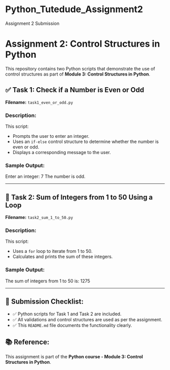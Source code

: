 # Python_Tutedude_Assignment2
Assignment 2 Submission
# Assignment 2: Control Structures in Python

This repository contains two Python scripts that demonstrate the use of control structures as part of **Module 3: Control Structures in Python**.

## ✅ Task 1: Check if a Number is Even or Odd

**Filename:** `task1_even_or_odd.py`

### Description:
This script:
- Prompts the user to enter an integer.
- Uses an `if-else` control structure to determine whether the number is even or odd.
- Displays a corresponding message to the user.

### Sample Output:
Enter an integer: 7
The number is odd.

---

## 🔁 Task 2: Sum of Integers from 1 to 50 Using a Loop

**Filename:** `task2_sum_1_to_50.py`

### Description:
This script:
- Uses a `for` loop to iterate from 1 to 50.
- Calculates and prints the sum of these integers.

### Sample Output:
The sum of integers from 1 to 50 is: 1275

---

## 📁 Submission Checklist:
- ✅ Python scripts for Task 1 and Task 2 are included.
- ✅ All validations and control structures are used as per the assignment.
- ✅ This `README.md` file documents the functionality clearly.

## 📚 Reference:
This assignment is part of the **Python course - Module 3: Control Structures in Python**.



